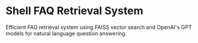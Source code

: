 # Shell FAQ Retrieval System

Efficient FAQ retrieval system using FAISS vector search and OpenAI's GPT models for natural language question answering. 